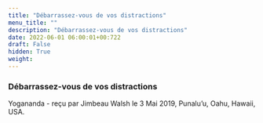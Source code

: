 ```yaml
---
title: "Débarrassez-vous de vos distractions"
menu_title: ""
description: "Débarrassez-vous de vos distractions"
date: 2022-06-01 06:00:01+00:722
draft: False
hidden: True
weight:
---
```

### Débarrassez-vous de vos distractions

Yogananda - reçu par Jimbeau Walsh le 3 Mai 2019, Punalu’u, Oahu, Hawaii, USA.



